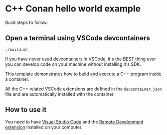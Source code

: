#  C++ Conan hello world example

Build steps to follow: 

## Open a terminal using VSCode devcontainers
    ./build.sh


If you have never used devcontainers in VSCode, it's the BEST thing ever you can develop code on your machine without installing it's SDK. 

This template demonstrates how to build and execute a C++ program inside a container.

All the C++ related VSCode extensions are defined in the [`devcontainer.json`](./.devcontainer/devcontainer.json) file and are automatically installed with the container.

## How to use it

You need to have [Visual Studio Code](https://code.visualstudio.com/) and the [Remote Development extension](https://marketplace.visualstudio.com/items?itemName=ms-vscode-remote.vscode-remote-extensionpack) installed on your computer.
